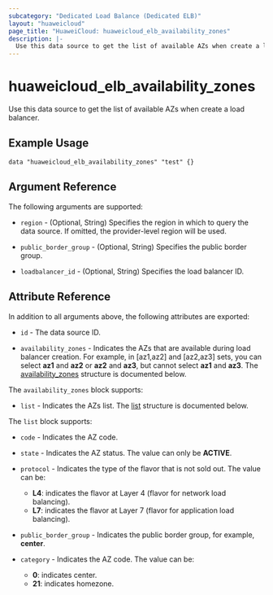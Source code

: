 ```yaml
---
subcategory: "Dedicated Load Balance (Dedicated ELB)"
layout: "huaweicloud"
page_title: "HuaweiCloud: huaweicloud_elb_availability_zones"
description: |-
  Use this data source to get the list of available AZs when create a load balancer.
---
```


# huaweicloud_elb_availability_zones

Use this data source to get the list of available AZs when create a load balancer.

## Example Usage

```hcl
data "huaweicloud_elb_availability_zones" "test" {}
```

## Argument Reference

The following arguments are supported:

* `region` - (Optional, String) Specifies the region in which to query the data source.
  If omitted, the provider-level region will be used.

* `public_border_group` - (Optional, String) Specifies the public border group.

* `loadbalancer_id` - (Optional, String) Specifies the load balancer ID.

## Attribute Reference

In addition to all arguments above, the following attributes are exported:

* `id` - The data source ID.

* `availability_zones` - Indicates the AZs that are available during load balancer creation. For example, in [az1,az2] and
  [az2,az3] sets, you can select **az1** and **az2** or **az2** and **az3**, but cannot select **az1** and **az3**.
  The [availability_zones](#availability_zones_struct) structure is documented below.

<a name="availability_zones_struct"></a>
The `availability_zones` block supports:

* `list` - Indicates the AZs list.
  The [list](#list_struct) structure is documented below.

<a name="list_struct"></a>
The `list` block supports:

* `code` - Indicates the AZ code.

* `state` - Indicates the AZ status. The value can only be **ACTIVE**.

* `protocol` - Indicates the type of the flavor that is not sold out. The value can be:
  + **L4**: indicates the flavor at Layer 4 (flavor for network load balancing).
  + **L7**: indicates the flavor at Layer 7 (flavor for application load balancing).

* `public_border_group` - Indicates the public border group, for example, **center**.

* `category` - Indicates the AZ code. The value can be:
  + **0**: indicates center.
  + **21**: indicates homezone.

